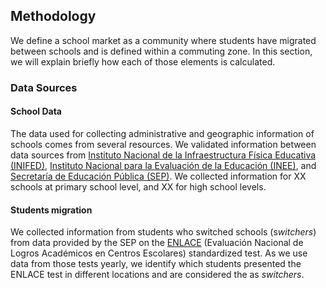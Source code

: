 ## Methodology

We define a school market as a community where students have migrated between schools and is defined within a commuting  zone. In this section, we will explain briefly how each of those elements is calculated.

### Data Sources

#### School Data

The data used for collecting administrative and geographic information of schools comes from several resources. We validated information between data sources from [Instituto Nacional de la Infraestructura Física Educativa (INIFED)](https://www.gob.mx/inifed), [Instituto Nacional para la Evaluación de la Educación (INEE)](https://historico.mejoredu.gob.mx/evaluaciones/sire/sire-bases-de-datos/), and [Secretaría de Educación Pública (SEP)](https://www.gob.mx/sep). We collected information for XX schools at primary school level, and XX for high school levels. 

#### Students migration

We collected information from students who switched schools (s*witchers*) from data provided by the SEP on the [ENLACE](http://dgece.sev.gob.mx/difusion/resultadosenlace/) (Evaluación Nacional de Logros Académicos en Centros Escolares) standardized test. As we use data from those tests yearly, we identify which students presented the ENLACE test in different locations and are considered the as _switchers_.